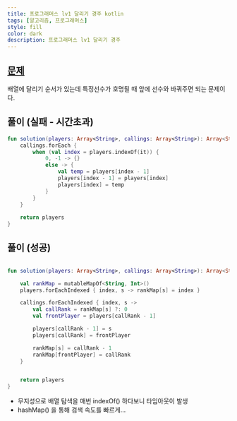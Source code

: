 ```yaml
---
title: 프로그래머스 lv1 달리기 경주 kotlin
tags: [알고리즘, 프로그래머스]
style: fill
color: dark
description: 프로그래머스 lv1 달리기 경주
---
```


## [문제](https://school.programmers.co.kr/learn/courses/30/lessons/178871)
배열에 달리기 순서가 있는데 특정선수가 호명될 때 앞에 선수와 바꿔주면 되는 문제이다.

## 풀이 (실패 - 시간초과)
```kotlin
fun solution(players: Array<String>, callings: Array<String>): Array<String> {        
    callings.forEach {
        when (val index = players.indexOf(it)) {
            0, -1 -> {}
            else -> {
                val temp = players[index - 1]
                players[index - 1] = players[index]
                players[index] = temp
            }
        }
    }
    
    return players
}
```

## 풀이 (성공)
```kotlin

fun solution(players: Array<String>, callings: Array<String>): Array<String> {

    val rankMap = mutableMapOf<String, Int>()
    players.forEachIndexed { index, s -> rankMap[s] = index }

    callings.forEachIndexed { index, s ->
        val callRank = rankMap[s] ?: 0
        val frontPlayer = players[callRank - 1]

        players[callRank - 1] = s
        players[callRank] = frontPlayer

        rankMap[s] = callRank - 1
        rankMap[frontPlayer] = callRank
    }


    return players
}
```
- 무지성으로 배열 탐색을 매번 indexOf() 하다보니 타임아웃이 발생
- hashMap() 을 통해 검색 속도를 빠르게...